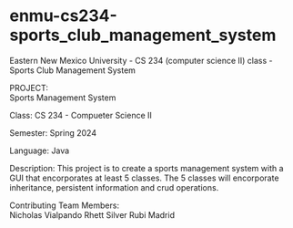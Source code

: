 # enmu-cs234-sports_club_management_system
Eastern New Mexico University - CS 234 (computer science II) class - Sports Club Management System

PROJECT:  
  Sports Management System
  
  Class:
    CS 234 - Compueter Science II

  Semester:
    Spring 2024

  Language:
    Java

  Description:
    This project is to create a sports management system with a GUI that encorporates at least 5 classes.  The 5 classes will encorporate inheritance, persistent information and crud operations.

  Contributing Team Members:  
    Nicholas Vialpando
    Rhett Silver
    Rubi Madrid

